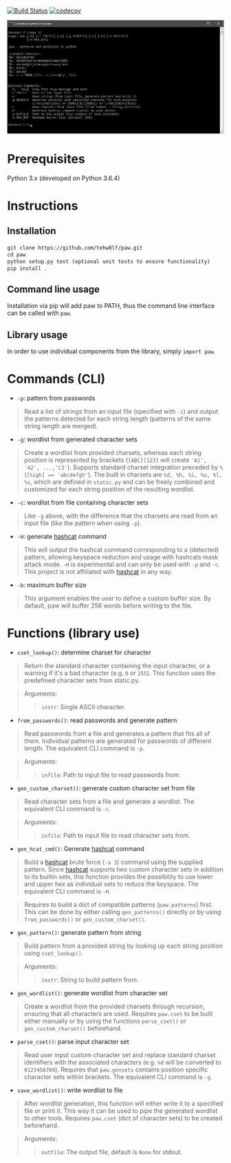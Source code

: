 [![Build Status](https://travis-ci.org/tehw0lf/paw.svg?branch=master)](https://travis-ci.org/tehw0lf/paw) [![codecov](https://codecov.io/gh/tehw0lf/paw/branch/master/graph/badge.svg)](https://codecov.io/gh/tehw0lf/paw)

![paw.py -h](/res/help.png)

# Prerequisites
Python 3.x (developed on Python 3.6.4)

# Instructions
## Installation
```
git clone https://github.com/tehw0lf/paw.git
cd paw
python setup.py test (optional unit tests to ensure functionality)
pip install .
```

## Command line usage
Installation via pip will add paw to PATH, thus the command line interface can be called with `paw`.

## Library usage
In order to use individual components from the library, simply `import paw`.

# Commands (CLI)
- `-p`: pattern from passwords
> Read a list of strings from an input file (specified with `-i`) and output the patterns detected for each string length (patterns of the same string length are merged).

- `-g`: wordlist from generated character sets
> Create a wordlist from provided charsets, whereas each string position is represented by brackets (`[ABC][123]` will create `'A1', 'A2', ...,'C3'`). Supports  standard charset integration preceded by `%` (`[%igh] == 'abcdefgh'`). The built in charsets are `%d, %h, %i, %u, %l, %s`, which are defined in `static.py` and can be freely combined and customized for each string position of the resulting wordlist.

- `-c`: wordlist from file containing character sets
> Like `-g` above, with the difference that the charsets are read from an input file (like the pattern when using `-p`).

- `-H`: generate [hashcat](https://github.com/hashcat/hashcat) command
> This will output the hashcat command corresponding to a (detected) pattern, allowing keyspace reduction and usage with hashcats mask attack mode. `-H` is experimental and can only be used with `-p` and `-c`. This project is not affiliated with [hashcat](https://github.com/hashcat/hashcat) in any way.

- `-b`: maximum buffer size
> This argument enables the user to define a custom buffer size. By default, paw will buffer 256 words before writing to the file.

# Functions (library use)
- `cset_lookup()`: determine charset for character
> Return the standard character containing the input character, or a warning if it's a bad character (e.g. `0` or `255`). This function uses the predefined character sets from static.py.

> Arguments:
>> `instr`: Single ASCII character.

- `from_passwords()`: read passwords and generate pattern
> Read passwords from a file and generates a pattern that fits all of them. Individual patterns are generated for passwords of different length. The equivalent CLI command is `-p`.

> Arguments:
>> `infile`: Path to input file to read passwords from.

- `gen_custom_charset()`: generate custom character set from file
> Read character sets from a file and generate a wordlist. The equivalent CLI command is `-c`.

> Arguments:
>> `infile`: Path to input file to read character sets from.

- `gen_hcat_cmd()`: Generate [hashcat](https://github.com/hashcat/hashcat) command
> Build a [hashcat](https://github.com/hashcat/hashcat) brute force (`-a 3`) command using the supplied pattern. Since [hashcat](https://github.com/hashcat/hashcat) supports two custom character sets in addition to its builtin sets, this function provides the possibility to use lower and upper hex as individual sets to reduce the keyspace. The equivalent CLI command is `-H`.

> Requires to build a dict of compatible patterns (`paw.patterns`) first. This can be done by either calling `gen_patterns()` directly or by using `from_passwords()` or `gen_custom_charset()`.

- `gen_pattern()`: generate pattern from string
> Build pattern from a provided string by looking up each string position using `cset_lookup()`.

> Arguments:
>> `instr`: String to build pattern from.

- `gen_wordlist()`: generate wordlist from character set
> Create a wordlist from the provided charsets through recursion, ensuring that all characters are used. Requires `paw.cset` to be built either manually or by using the functions `parse_cset()` or `gen_custom_charset()` beforehand.

- `parse_cset()`: parse input character set
> Read user input custom character set and replace standard charset identifiers with the associated characters (e.g. `%d` will be converted to `0123456789`). Requires that `paw.gensets` contains position specific character sets within brackets. The equivalent CLI command is `-g`.

- `save_wordlist()`: write wordlist to file
> After wordlist generation, this function will either write it to a specified file or print it. This way it can be used to pipe the generated wordlist to other tools. Requires `paw.cset` (dict of character sets) to be created beforehand.

> Arguments:
>> `outfile`: The output file, default is `None` for stdout.
